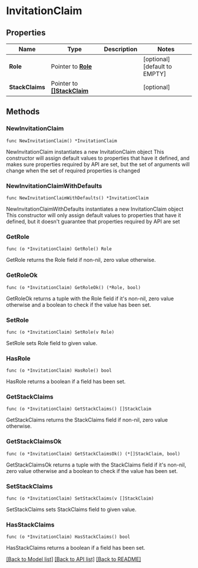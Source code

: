 # InvitationClaim

## Properties

Name | Type | Description | Notes
------------ | ------------- | ------------- | -------------
**Role** | Pointer to [**Role**](Role.md) |  | [optional] [default to EMPTY]
**StackClaims** | Pointer to [**[]StackClaim**](StackClaim.md) |  | [optional] 

## Methods

### NewInvitationClaim

`func NewInvitationClaim() *InvitationClaim`

NewInvitationClaim instantiates a new InvitationClaim object
This constructor will assign default values to properties that have it defined,
and makes sure properties required by API are set, but the set of arguments
will change when the set of required properties is changed

### NewInvitationClaimWithDefaults

`func NewInvitationClaimWithDefaults() *InvitationClaim`

NewInvitationClaimWithDefaults instantiates a new InvitationClaim object
This constructor will only assign default values to properties that have it defined,
but it doesn't guarantee that properties required by API are set

### GetRole

`func (o *InvitationClaim) GetRole() Role`

GetRole returns the Role field if non-nil, zero value otherwise.

### GetRoleOk

`func (o *InvitationClaim) GetRoleOk() (*Role, bool)`

GetRoleOk returns a tuple with the Role field if it's non-nil, zero value otherwise
and a boolean to check if the value has been set.

### SetRole

`func (o *InvitationClaim) SetRole(v Role)`

SetRole sets Role field to given value.

### HasRole

`func (o *InvitationClaim) HasRole() bool`

HasRole returns a boolean if a field has been set.

### GetStackClaims

`func (o *InvitationClaim) GetStackClaims() []StackClaim`

GetStackClaims returns the StackClaims field if non-nil, zero value otherwise.

### GetStackClaimsOk

`func (o *InvitationClaim) GetStackClaimsOk() (*[]StackClaim, bool)`

GetStackClaimsOk returns a tuple with the StackClaims field if it's non-nil, zero value otherwise
and a boolean to check if the value has been set.

### SetStackClaims

`func (o *InvitationClaim) SetStackClaims(v []StackClaim)`

SetStackClaims sets StackClaims field to given value.

### HasStackClaims

`func (o *InvitationClaim) HasStackClaims() bool`

HasStackClaims returns a boolean if a field has been set.


[[Back to Model list]](../README.md#documentation-for-models) [[Back to API list]](../README.md#documentation-for-api-endpoints) [[Back to README]](../README.md)


